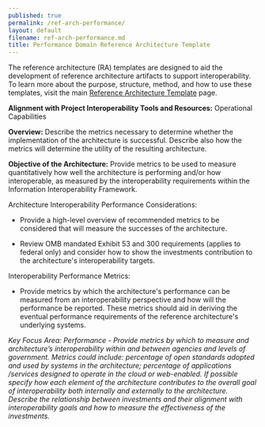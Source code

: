 ```yaml
---
published: true
permalink: /ref-arch-performance/
layout: default
filename: ref-arch-performance.md
title: Performance Domain Reference Architecture Template
---
```


The reference architecture (RA) templates are designed to aid the development of reference architecture artifacts to support interoperability. To learn more about the purpose, structure, method, and how to use these templates, visit the main [Reference Architecture Template](/ref-arch-template) page.

**Alignment with Project Interoperability Tools and Resources:** Operational Capabilities

**Overview:** Describe the metrics necessary to determine whether the implementation of the architecture is successful. Describe also how the metrics will determine the utility of the resulting architecture.

**Objective of the Architecture:** Provide metrics to be used to measure quantitatively how well the architecture is performing and/or how interoperable, as measured by the interoperability requirements within the Information Interoperability Framework.

Architecture Interoperability Performance Considerations:

* Provide a high-level overview of recommended metrics to be considered that will measure the successes of the architecture.

* Review OMB mandated Exhibit 53 and 300 requirements (applies to federal only) and consider how to show the investments contribution to the architecture's interoperability targets.

Interoperability Performance Metrics:

* Provide metrics by which the architecture's performance can be measured from an interoperability perspective and how will the performance be reported. These metrics should aid in deriving the eventual performance requirements of the reference architecture's underlying systems.

*Key Focus Area: Performance - Provide metrics by which to measure and architecture’s interoperability within and between agencies and levels of government. Metrics could include: percentage of open standards adopted and used by systems in the architecture; percentage of applications /services designed to operate in the cloud or web-enabled. If possible specify how each element of the architecture contributes to the overall goal of interoperability both internally and externally to the architecture. Describe the relationship between investments and their alignment with interoperability goals and how to measure the effectiveness of the investments.*
